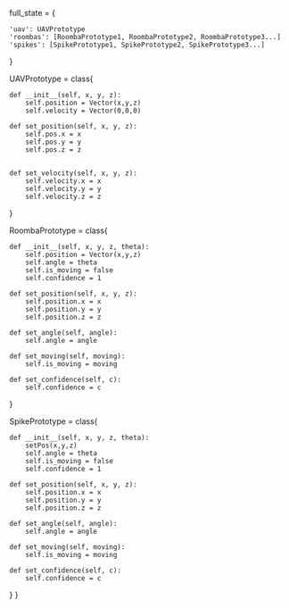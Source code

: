 full_state = {
	
	'uav': UAVPrototype
	'roombas': [RoombaPrototype1, RoombaPrototype2, RoombaPrototype3...]
	'spikes': [SpikePrototype1, SpikePrototype2, SpikePrototype3...]
}

UAVPrototype = class{
	
	def __init__(self, x, y, z):
		self.position = Vector(x,y,z)
		self.velocity = Vector(0,0,0)

	def set_position(self, x, y, z):
		self.pos.x = x
		self.pos.y = y
		self.pos.z = z


	def set_velocity(self, x, y, z):
		self.velocity.x = x
		self.velocity.y = y
		self.velocity.z = z
}

RoombaPrototype = class{
	
	def __init__(self, x, y, z, theta):
		self.position = Vector(x,y,z)
		self.angle = theta
		self.is_moving = false
		self.confidence = 1

	def set_position(self, x, y, z):
		self.position.x = x
		self.position.y = y
		self.position.z = z

	def set_angle(self, angle):
		self.angle = angle

	def set_moving(self, moving):
		self.is_moving = moving

	def set_confidence(self, c):
		self.confidence = c
}

SpikePrototype = class{
	
	def __init__(self, x, y, z, theta):
		setPos(x,y,z)
		self.angle = theta
		self.is_moving = false
		self.confidence = 1

	def set_position(self, x, y, z):
		self.position.x = x
		self.position.y = y
		self.position.z = z

	def set_angle(self, angle):
		self.angle = angle

	def set_moving(self, moving):
		self.is_moving = moving

	def set_confidence(self, c):
		self.confidence = c
}
}